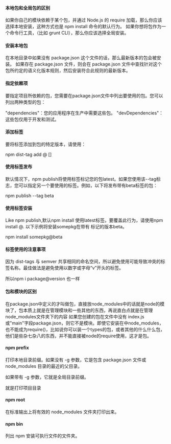 #### 本地包和全局包的区别

如果你自己的模块依赖于某个包，并通过 Node.js 的 require 加载，那么你应该选择本地安装，这种方式也是 npm install 命令的默认行为。
如果你想将包作为一个命令行工具，（比如 grunt CLI），那么你应该选择全局安装。

#### 安装本地包

在本地目录中如果没有 package.json 这个文件的话，那么最新版本的包会被安装。
如果存在 package.json 文件，则会在 package.json 文件中查找针对这个包所约定的语义化版本规则，然后安装符合此规则的最新版本。

#### 指定依赖项
要指定项目所依赖的包，您需要在package.json文件中列出要使用的包。您可以列出两种类型的包：

"dependencies"：您的应用程序在生产中需要这些包。
"devDependencies"：这些包仅用于开发和测试。

#### 添加标签
要将标签添加到包的特定版本，请使用：

npm dist-tag add <pkg>@<version> [<tag>]

#### 使用标签发布
默认情况下，npm publish将使用标签标记您的包latest。如果您使用该--tag标志，您可以指定另一个要使用的标签。例如，以下将发布带有beta标签的包：

npm publish --tag beta

#### 使用标签安装
Like npm publish,默认npm install <pkg>使用latest标签。要覆盖此行为，请使用npm install <pkg>@<tag>. 以下示例将安装somepkg在带有 标记的版本beta。

npm install somepkg@beta

#### 标签使用的注意事项

因为 dist-tags 与 semver 共享相同的命名空间，所以避免使用可能导致冲突的标签名称。最佳做法是避免使用以数字或字母“v”开头的标签。

所以npm i package@version 也一样

#### 包和模块的区别

在package.json中定义的才叫做包，直接放node_modules中的话就是node的模块了，包本质上就是在管理模块和一些其他的东西，再说直白点就是在管理node_modules文件夹下的内容
如果您创建的包在文件中没有 index.js或"main"字段package.json，则它不是模块。即使它安装在中node_modules，也不能成为require()，比如说你可以装一个types的包，或者其他的什么什么包，他们是些杂七杂八的东西，并不能直接被node的require使用，这才是包。

#### npm prefix

打印本地目录前缀。如果没有 -g 参数，它是包含 package.json 文件或 node_modules 目录的最近的父目录。

如果带有 -g 参数，它就是全局目录前缀。

就是打印项目目录

#### npm root

在标准输出上将有效的 node_modules 文件夹打印出来。

#### npm bin

列出 npm 安装可执行文件的文件夹。